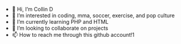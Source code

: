 - 👋 Hi, I’m Collin D
- 👀 I’m interested in coding, mma, soccer, exercise, and pop culture
- 🌱 I’m currently learning PHP and HTML
- 💞️ I’m looking to collaborate on projects
- 📫 How to reach me through this github account!1

<!---
cdrake1/cdrake1 is a ✨ special ✨ repository because its `README.md` (this file) appears on your GitHub profile.
You can click the Preview link to take a look at your changes.
--->
